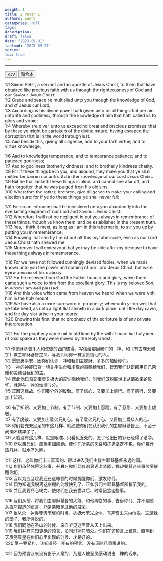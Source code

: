 ```yaml
---
weight: 1
title: 2 Peter 1
authors: Lenny
categories: null
tags: 
description: 
draft: false
date: "2023-09-01"
lastmod: "2023-09-01"
series:
toc: true
---
```



<!--more-->
---

<!-- Tab links -->
<div class="tab">
  <button class="tablinks active" onclick="tablabel(event, 'english')">KJV</button>
  <button class="tablinks" onclick="tablabel(event, 'chinese')">和合本</button>
  
</div>

<!-- Tab content -->
<div id="english" class="tabcontent" style="display:block">

1:1 Simon Peter, a servant and an apostle of Jesus Christ, to them that have obtained like precious faith with us through the righteousness of God and our Saviour Jesus Christ:  
1:2 Grace and peace be multiplied unto you through the knowledge of God, and of Jesus our Lord,  
1:3 According as his divine power hath given unto us all things that pertain unto life and godliness, through the knowledge of him that hath called us to glory and virtue:  
1:4 Whereby are given unto us exceeding great and precious promises: that by these ye might be partakers of the divine nature, having escaped the corruption that is in the world through lust.  
1:5 And beside this, giving all diligence, add to your faith virtue; and to virtue knowledge;  

1:6 And to knowledge temperance; and to temperance patience; and to patience godliness;  
1:7 And to godliness brotherly kindness; and to brotherly kindness charity.  
1:8 For if these things be in you, and abound, they make you that ye shall neither be barren nor unfruitful in the knowledge of our Lord Jesus Christ.  
1:9 But he that lacketh these things is blind, and cannot see afar off, and hath forgotten that he was purged from his old sins.  
1:10 Wherefore the rather, brethren, give diligence to make your calling and election sure: for if ye do these things, ye shall never fall:  

1:11 For so an entrance shall be ministered unto you abundantly into the everlasting kingdom of our Lord and Saviour Jesus Christ.  
1:12 Wherefore I will not be negligent to put you always in remembrance of these things, though ye know them, and be established in the present truth.  
1:13 Yea, I think it meet, as long as I am in this tabernacle, to stir you up by putting you in remembrance;  
1:14 Knowing that shortly I must put off this my tabernacle, even as our Lord Jesus Christ hath shewed me.  
1:15 Moreover I will endeavour that ye may be able after my decease to have these things always in remembrance.  

1:16 For we have not followed cunningly devised fables, when we made known unto you the power and coming of our Lord Jesus Christ, but were eyewitnesses of his majesty.  
1:17 For he received from God the Father honour and glory, when there came such a voice to him from the excellent glory, This is my beloved Son, in whom I am well pleased.  
1:18 And this voice which came from heaven we heard, when we were with him in the holy mount.  
1:19 We have also a more sure word of prophecy; whereunto ye do well that ye take heed, as unto a light that shineth in a dark place, until the day dawn, and the day star arise in your hearts:  
1:20 Knowing this first, that no prophecy of the scripture is of any private interpretation.  

1:21 For the prophecy came not in old time by the will of man: but holy men of God spake as they were moved by the Holy Ghost.  
</div>

<div id="chinese" class="tabcontent">

1:1 作耶稣基督仆人和使徒的西门彼得、写信给那因我们的　神、和〔有古卷无和字〕救主耶稣基督之义、与我们同得一样宝贵信心的人。  
1:2 愿恩惠平安、因你们认识　神和我们主耶稣、多多的加给你们。  
1:3 　神的神能已将一切关乎生命和虔敬的事赐给我们、皆因我们认识那用自己荣耀和美德召我们的主。  
1:4 因此他已将又宝贵又极大的应许赐给我们、叫我们既脱离世上从情欲来的败坏、就得与　神的性情有分。  
1:5 正因这缘故、你们要分外的殷勤。有了信心、又要加上德行。有了德行、又要加上知识。  
 
1:6 有了知识、又要加上节制。有了节制、又要加上忍耐。有了忍耐、又要加上虔敬。  
1:7 有了虔敬、又要加上爱弟兄的心。有了爱弟兄的心、又要加上爱众人的心。  
1:8 你们若充充足足的有这几样、就必使你们在认识我们的主耶稣基督上、不至于闲懒不结果子了。  
1:9 人若没有这几样、就是眼瞎、只看见近处的、忘了他旧日的罪已经得了洁净。  
1:10 所以弟兄们、应当更加殷勤、使你们所蒙的恩召和拣选坚定不移。你们若行这几样、就永不失脚。  

1:11 这样、必叫你们丰丰富富的、得以进入我们主救主耶稣基督永远的国。  
1:12 你们虽然晓得这些事、并且在你们已有的真道上坚固、我却要将这些事常常提醒你们。  
1:13 我以为应当趁我还在这帐棚的时候提醒你们、激发你们。  
1:14 因为知道我脱离这帐棚的时候快到了、正如我们主耶稣基督所指示我的。  
1:15 并且我要尽心竭力、使你们在我去世以后、时常记念这些事。  

1:16 我们从前、将我们主耶稣基督的大能、和他降临的事、告诉你们、并不是随从乖巧捏造的虚言、乃是亲眼见过他的威荣。  
1:17 他从父　神得尊贵荣耀的时候、从极大荣光之中、有声音出来向他说、这是我的爱子、我所喜悦的。  
1:18 我们同他在圣山的时候、亲自听见这声音从天上出来。  
1:19 我们并有先知更确的预言、如同灯照在暗处。你们在这预言上留意、直等到天发亮晨星在你们心里出现的时候、才是好的。  
1:20 第一要紧的、该知道经上所有的预言、没有可随私意解说的。  

1:21 因为预言从来没有出于人意的、乃是人被圣灵感动说出　神的话来。  
</div>